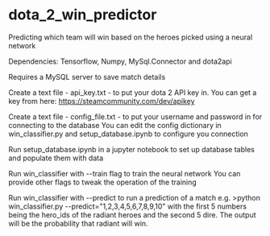 # dota_2_win_predictor
Predicting which team will win based on the heroes picked using a neural network

Dependencies:
Tensorflow, Numpy, MySql.Connector and dota2api

Requires a MySQL server to save match details

Create a text file - api_key.txt - to put your dota 2 API key in.
You can get a key from here: https://steamcommunity.com/dev/apikey

Create a text file - config_file.txt - to put your username and password in for connecting to the database
You can edit the config dictionary in win_classifier.py and setup_database.ipynb to configure you connection

Run setup_database.ipynb in a jupyter notebook to set up database tables and populate them with data

Run win_classifier with --train flag to train the neural network
You can provide other flags to tweak the operation of the training

Run win_classifier with --predict to run a prediction of a match
e.g. >python win_classifier.py --predict="1,2,3,4,5,6,7,8,9,10" 
with the first 5 numbers being the hero_ids of the radiant heroes and the second 5 dire.
The output will be the probability that radiant will win.
